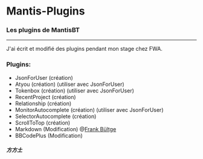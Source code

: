 # Mantis-Plugins  
### Les plugins de MantisBT  
* * *
 
J'ai écrit et modifié des plugins pendant mon stage chez FWA.  
 
### Plugins:  
* JsonForUser			(création)
* Atyou					(création) (utiliser avec JsonForUser)
* Tokenbox				(création) (utiliser avec JsonForUser)
* RecentProject			(création)
* Relationship			(création)
* MonitorAutocomplete	(création) (utiliser avec JsonForUser)
* SelectorAutocomplete	(création)
* ScrollToTop			(création)
* Markdown 				(Modification) @[Frank Bültge](https://github.com/bueltge/Markdown-for-MantisBT)
* BBCodePlus			(Modification)
 
##### 方方土

